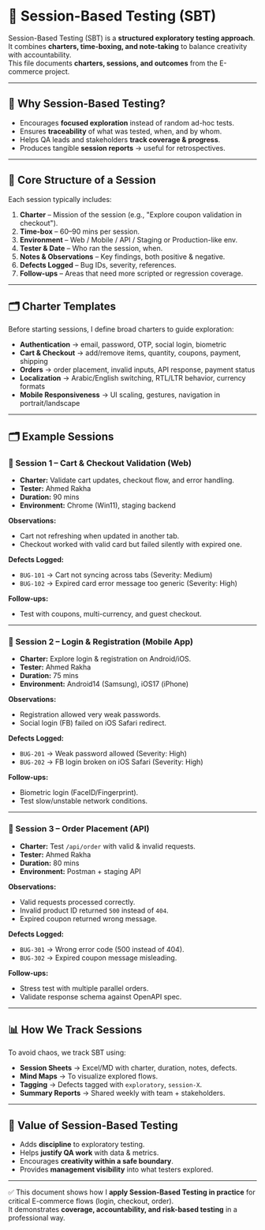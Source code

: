 # 🎯 Session-Based Testing (SBT)

Session-Based Testing (SBT) is a **structured exploratory testing approach**.  
It combines **charters, time-boxing, and note-taking** to balance creativity with accountability.  
This file documents **charters, sessions, and outcomes** from the E-commerce project.

---

## 📝 Why Session-Based Testing?
- Encourages **focused exploration** instead of random ad-hoc tests.  
- Ensures **traceability** of what was tested, when, and by whom.  
- Helps QA leads and stakeholders **track coverage & progress**.  
- Produces tangible **session reports** → useful for retrospectives.  

---

## 📌 Core Structure of a Session
Each session typically includes:
1. **Charter** – Mission of the session (e.g., "Explore coupon validation in checkout").  
2. **Time-box** – 60–90 mins per session.  
3. **Environment** – Web / Mobile / API / Staging or Production-like env.  
4. **Tester & Date** – Who ran the session, when.  
5. **Notes & Observations** – Key findings, both positive & negative.  
6. **Defects Logged** – Bug IDs, severity, references.  
7. **Follow-ups** – Areas that need more scripted or regression coverage.  

---

## 🗂 Charter Templates

Before starting sessions, I define broad charters to guide exploration:

- **Authentication** → email, password, OTP, social login, biometric  
- **Cart & Checkout** → add/remove items, quantity, coupons, payment, shipping  
- **Orders** → order placement, invalid inputs, API response, payment status  
- **Localization** → Arabic/English switching, RTL/LTR behavior, currency formats  
- **Mobile Responsiveness** → UI scaling, gestures, navigation in portrait/landscape  

---

## 🗂 Example Sessions

### 🛒 Session 1 – Cart & Checkout Validation (Web)
- **Charter:** Validate cart updates, checkout flow, and error handling.  
- **Tester:** Ahmed Rakha  
- **Duration:** 90 mins  
- **Environment:** Chrome (Win11), staging backend  

**Observations:**
- Cart not refreshing when updated in another tab.  
- Checkout worked with valid card but failed silently with expired one.  

**Defects Logged:**
- `BUG-101` → Cart not syncing across tabs (Severity: Medium)  
- `BUG-102` → Expired card error message too generic (Severity: High)  

**Follow-ups:**
- Test with coupons, multi-currency, and guest checkout.  

---

### 📱 Session 2 – Login & Registration (Mobile App)
- **Charter:** Explore login & registration on Android/iOS.  
- **Tester:** Ahmed Rakha  
- **Duration:** 75 mins  
- **Environment:** Android14 (Samsung), iOS17 (iPhone)  

**Observations:**
- Registration allowed very weak passwords.  
- Social login (FB) failed on iOS Safari redirect.  

**Defects Logged:**
- `BUG-201` → Weak password allowed (Severity: High)  
- `BUG-202` → FB login broken on iOS Safari (Severity: High)  

**Follow-ups:**
- Biometric login (FaceID/Fingerprint).  
- Test slow/unstable network conditions.  

---

### 🔗 Session 3 – Order Placement (API)
- **Charter:** Test `/api/order` with valid & invalid requests.  
- **Tester:** Ahmed Rakha  
- **Duration:** 80 mins  
- **Environment:** Postman + staging API  

**Observations:**
- Valid requests processed correctly.  
- Invalid product ID returned `500` instead of `404`.  
- Expired coupon returned wrong message.  

**Defects Logged:**
- `BUG-301` → Wrong error code (500 instead of 404).  
- `BUG-302` → Expired coupon message misleading.  

**Follow-ups:**
- Stress test with multiple parallel orders.  
- Validate response schema against OpenAPI spec.  

---

## 📊 How We Track Sessions
To avoid chaos, we track SBT using:
- **Session Sheets** → Excel/MD with charter, duration, notes, defects.  
- **Mind Maps** → To visualize explored flows.  
- **Tagging** → Defects tagged with `exploratory`, `session-X`.  
- **Summary Reports** → Shared weekly with team + stakeholders.  

---

## 📌 Value of Session-Based Testing
- Adds **discipline** to exploratory testing.  
- Helps **justify QA work** with data & metrics.  
- Encourages **creativity within a safe boundary**.  
- Provides **management visibility** into what testers explored.  

---

✅ This document shows how I **apply Session-Based Testing in practice** for critical E-commerce flows (login, checkout, order).  
It demonstrates **coverage, accountability, and risk-based testing** in a professional way.  
